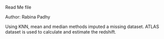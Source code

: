 Read Me file

Author: Rabina Padhy

Using KNN, mean and median methods imputed a missing dataset.
ATLAS dataset is used to calculate and estimate the redshift.
